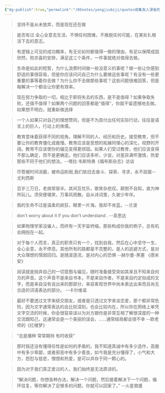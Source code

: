 ```yaml
---
{"dg-publish":true,"permalink":"/05notes/yongjiubiji/quotes收集发人深省的话/","dgPassFrontmatter":true,"created":"","updated":""}
---
```


> 坚持不是从未放弃，而是现在还在做

> 是否有过 全心全意去生活，不惧任何困难，不推脱任何可能，在某处扎根活下去的意志。

> 有逻辑上可见的成功概率，有无论如何都值得一做的理由，有足以保障成固欣然，败亦喜的安排，满足这三个条件，一件事就绝对值得去做。

> 生命是如此的短暂，为什么浪费时间做一些没意义的事呢？做一些让你感到舒适的事很容易，但是你应该问问自己为什么要做这些事呢？有没有一些更重要的事等着你去做？为什么你不去做那些事呢？这些问题很难回答，但是每解决一个都会让你更有效率。

> 现在努力争取的一切，相比于即将失去的东西，是不是值得？如果争取失败，还值不值得？如果两个问题的回答都是“值得”，你就不留遗憾地去做。如果想不明白，就重新做选择

> 一个人如果只对自己的理想赞同，但是不为其付出任何实际行动，往往是语言上的巨人，行动上的侏儒。

> 教育意味着获得不同的视角，理解不同的人、经历和历史。接受教育，但不要让你的教育僵化成傲慢。教育应该是思想的拓展同理心的深化，视野的开阔。教育不应该使你的偏见变得更顽固。如果人们受过教育，他们应该变得不那么确定，而不是更确定。他们应该多听，少说，对差异满怀激情，热爱那些不同于他们的想法。--塔拉·韦斯特弗《福布斯杂志》访谈

> 尽管被时间消磨，被命运削弱,我们依旧去奋斗、探索、寻求，永不屈服--尤利西斯


> 百岁三万日，老病常居半。其间互忧乐，歌笑杂悲叹。颠倒不自知，直为神所玩儿。须臾便堪笑，万事风雨散。自从诗词里，久谢少年伴。

> 我的生命不过是温柔的疯狂，眼里一片海，我却不肯蓝。--兰波

> don't worry about it if you don't understand .  --吴恩达

> 如果物理学家没骗人，而终有一天宇宙坍缩。那些构成你我的例子，总有机会拥抱在一起。

> 对于每个人而言，真正的职责只有一个，找到自我，然后在心中坚守一生，全心全意，永不停息。其他所有的路都是不完整的，是人的逃避方式，是对大众理想的懦弱回归。是随波逐流，是对内心的恐惧 --赫尔曼-黑塞 《德米安》

> 阅读就是抛弃自己的一切意图与偏见，随时准备接受突如其来且不知来自何方的声音。这个声音不是来自书本，不是来自作者，不是来自约定俗成的文字，而是来自没有说出来的那部分，来自客观世界中尚未表达出来而且尚无合适的词语表达的部分。 --卡尔维诺

> 最好不要透过文字来结交朋友，或者是只透过文字来谈恋爱，那个都非常危险，因为文字通常表达的会比较深刻，也会比较内在，所以你在网络上单凭文字交流的时候，你会很容易误以为对方跟你是非常互相了解很深度的一种交流跟知己，这通常会是一个美丽的误会，……通常结局都会很不幸 
                                           --欧老师的《红楼梦》

> “总是播种 常常期待 有时收获”               

> 那时我还没有懂得任性是如何的矛盾的，我不知道真诚中有多少造作，高傲中有多少卑鄙，或者邪恶中有多少善良，如今我是充分懂得了，小气和大方，怨怼与慈悲，憎恨和热爱，是可以并存于同一颗心的。


> 因为对于我们真正爱过的人，我们始终是无法原谅的。



>“解决问题，你想各种办法，解决一个问题，然后接着解决下一个问题，循环往复，等你解决了足够多的问题，你就可以回家了。”  --火星救援
